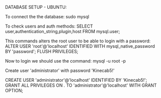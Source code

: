 DATABASE SETUP - UBUNTU:

To connect the the database:
sudo mysql

To check users and auth methods:
SELECT user,authentication_string,plugin,host FROM mysql.user;


This commands alters the root user to be able to login with a password:
ALTER USER 'root'@'localhost' IDENTIFIED WITH mysql_native_password BY 'password';
FLUSH PRIVILEGES;

Now to login we should use the command:
mysql -u root -p


Create user 'administrator' with password 'Kinecab5!'

CREATE USER 'administrator'@'localhost' IDENTIFIED BY 'Kinecab5!';
GRANT ALL PRIVILEGES ON *.* TO 'administrator'@'localhost' WITH GRANT OPTION;
